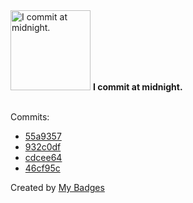 <img src="https://my-badges.github.io/my-badges/midnight-commits.png" alt="I commit at midnight." title="I commit at midnight." width="128">
<strong>I commit at midnight.</strong>
<br><br>

Commits:

- <a href="https://github.com/yeskunall/www/commit/55a9357e5e64471f215b1f30153206cfe4171422">55a9357</a>
- <a href="https://github.com/yeskunall/www/commit/932c0df59ff946b8d3eaf49c6e8e8b1f58727c4d">932c0df</a>
- <a href="https://github.com/yeskunall/www/commit/cdcee647c9ad6851906380aecc3f11d45003febe">cdcee64</a>
- <a href="https://github.com/tau-engineering/observatory/commit/46cf95c3ec474c62c1d780c04df1429730964914">46cf95c</a>


Created by <a href="https://github.com/my-badges/my-badges">My Badges</a>
